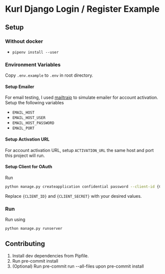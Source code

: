 # Kurl Django Login / Register Example

## Setup

### Without docker
- `pipenv install --user`

### Environment Variables

Copy `.env.example` to `.env` in root directory.

#### Setup Emailer
For email testing, I used [mailtraip](https://mailtrap.io/ "mailtraip") to simulate emailer for account activation. Setup the following variables
- `EMAIL_HOST`
- `EMAIL_HOST_USER`
- `EMAIL_HOST_PASSWORD`
- `EMAIL_PORT`

#### Setup Activation URL
For account activation URL, setup `ACTIVATION_URL` the same host and port this project will run.

#### Setup Client for OAuth
Run
```bash
python manage.py createapplication confidential password --client-id {CLIENT_ID} --client-secret {CLIENT_SECRET}
```
Replace `{CLIENT_ID}` and `{CLIENT_SECRET}` with your desired values.

### Run
Run using
```bash
python manage.py runserver
```

## Contributing
1. Install dev dependencies from Pipfile.
2. Run pre-commit install
3. (Optional) Run pre-commit run --all-files upon pre-commit install
